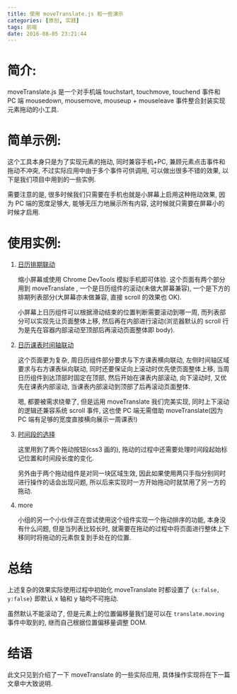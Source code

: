 ```yaml
---
title: 使用 moveTranslate.js 和一些演示
categories: [原创, 实践]
tags: 前端
date: 2016-08-05 23:21:44
---
```

# 简介:

moveTranslate.js 是一个对手机端 touchstart, touchmove, touchend 事件和 PC 端 mousedown, mousemove, mouseup + mouseleave 事件整合封装实现元素拖动的小工具.

<!--more-->

# 简单示例:
<script async src="https://jsfiddle.net/8oxupfsr/embed/"></script>


这个工具本身只是为了实现元素的拖动, 同时兼容手机+PC, 兼顾元素点击事件和拖动不冲突, 不过实际应用中由于多个事件可供调用, 可以做出很多不错的效果, 以下是我们项目中用到的一些实例.

需要注意的是, 很多时候我们只需要在手机也就是小屏幕上启用这种拖动效果, 因为 PC 端的宽度足够大, 能够无压力地展示所有内容, 这时候就只需要在屏幕小的时候才启用.


# 使用实例:

1. [日历排期联动](http://test.res.easy-hi.cn/yoga-system-res/product/default/modules/index/html/merchant.html#merchantsubscribe/index/2016-05-09)

    缩小屏幕或使用 Chrome DevTools 模拟手机即可体验.
    这个页面有两个部分用到 moveTranslate , 一个是日历组件的滚动(未做大屏幕兼容), 一个是下方的排期列表部分(大屏幕亦未做兼容, 直接 scroll 的效果也 OK).
    
    小屏幕上日历组件可以根据滑动结束的位置判断需要滚动到哪一周, 而列表部分可以实现先让页面整体上移, 然后再在内部进行滚动(浏览器默认的 scroll 行为是先在容器内部滚动至顶部后再滚动页面整体即 body).

2. [日历课表时间轴联动](http://test.res.easy-hi.cn/yoga-system-res/product/default/modules/index/html/merchant.html#scheduling/index)

    这个页面更为复杂, 周日历组件部分要求与下方课表横向联动, 左侧时间轴区域要求与右方课表纵向联动, 同时还要保证向上滚动时优先使页面整体上移, 当周日历组件到达顶部时固定在顶部, 然后开始在课表内部滚动, 向下滚动时, 又优先在课表内部滚动, 当课表内部滚动到顶部了后再滚动页面整体.
    
    嗯, 都要被需求绕晕了, 但是运用 moveTranslate 我们完美实现, 同时上下滚动的逻辑还兼容系统 scroll 事件, 这也使 PC 端无需借助 moveTranslate(因为 PC 端有足够的宽度直接横向展示一周课表!)

3. [时间段的选择](http://test.res.easy-hi.cn/yoga-system-res/product/default/modules/index/html/merchant.html#private-manage/edit/12345678910/2002)

    这里用到了两个拖动按钮(css3 画的), 拖动的过程中还需要处理时间段起始标记位置和时间段长度的变化.
    
    另外由于两个拖动组件是对同一块区域生效, 因此如果使用两只手指分别同时进行操作的话会出现问题, 所以后来实现时一方开始拖动时就禁用了另一方的拖动.

4. more

    小组的另一个小伙伴正在尝试使用这个组件实现一个拖动排序的功能, 本身没有什么问题, 但是当列表比较长时, 就需要在拖动的过程中将页面进行整体上下移同时将拖动的元素恢复到手处在的位置.


# 总结

上述复杂的效果实际使用过程中初始化 moveTranslate 时都设置了 `{x:false, y:false}` 即默认 x 轴和 y 轴均不可拖动.

虽然默认不能滚动了, 但是元素上的位置偏移量我们是可以在 `translate.moving` 事件中取到的, 继而自己根据位置偏移量调整 DOM.

# 结语

此文只见到介绍了一下 moveTranslate 的一些实际应用, 具体操作实现将在下一篇文章中大致说明.
